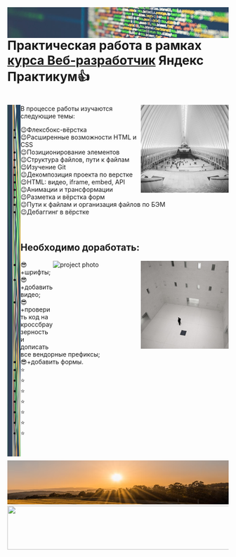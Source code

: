 



<img align="right" src="./images/code.jpeg" alt="project photo" height="70" width="1100">
<br/>

# Практическая работа в рамках [курса Веб‑разработчик](https://practicum.yandex.ru/web/) Яндекс Практикум:thumbsup:

<br/>

<img align="right" src="./images/cards-interliving.png" height="200" width="200">
<img align="left" src="./images/code.jpeg" alt="project photo" height="800" width="30"

     
## В процессе работы изучаются следующие темы:

 + :wink:Флексбокс-вёрстка
 + :wink:Расширенные возможности HTML и CSS
 + :wink:Позиционирование элементов
 + :wink:Структура файлов, пути к файлам
 + :wink:Изучение Git
 + :wink:Декомпозиция проекта по верстке
 + :wink:HTML: видео, iframe, embed, API
 + :wink:Анимации и трансформации
 + :wink:Разметка и вёрстка форм
 + :wink:Пути к файлам и организация файлов по БЭМ
 + :wink:Дебаггинг в вёрстке

<br clear="right"/>


## Необходимо доработать:

<img align="right" src="./images/cards-question.png" alt="project photo" height="200" width="200">
<img align="right" src="https://media.giphy.com/media/k0ijJhqrUP4T2EvmJ1/giphy.gif" alt="project photo" height="200" width="200">




 + :sunglasses:+шрифты;
 + :sunglasses:+добавить видео;
 + :sunglasses:+проверить код на кроссбраузерность и дописать все вендорные префиксы;
 + :sunglasses:+добавить формы.
 + :star:
 + :star:
 + :star:
 + :star:
 + :star:
 + :star:
 + :star:

 <br clear="right"/>
 <br clear="left"/>

<img src="./images/sun.PNG" height="100" width="1100">
<img src="https://media.giphy.com/media/vB7WSUfplJahO/giphy.gif" height="100" width="1100">





